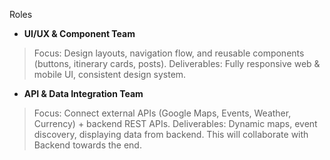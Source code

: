 Roles 
- **UI/UX & Component Team**
> Focus: Design layouts, navigation flow, and reusable components (buttons, itinerary cards, posts).
> Deliverables: Fully responsive web & mobile UI, consistent design system.
- **API & Data Integration Team**
> Focus: Connect external APIs (Google Maps, Events, Weather, Currency) + backend REST APIs.
> Deliverables: Dynamic maps, event discovery, displaying data from backend. This will collaborate with Backend towards the end.

